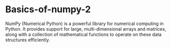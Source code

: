 # Basics-of-numpy-2
NumPy (Numerical Python) is a powerful library for numerical computing in Python. It provides support for large, multi-dimensional arrays and matrices, along with a collection of mathematical functions to operate on these data structures efficiently.
